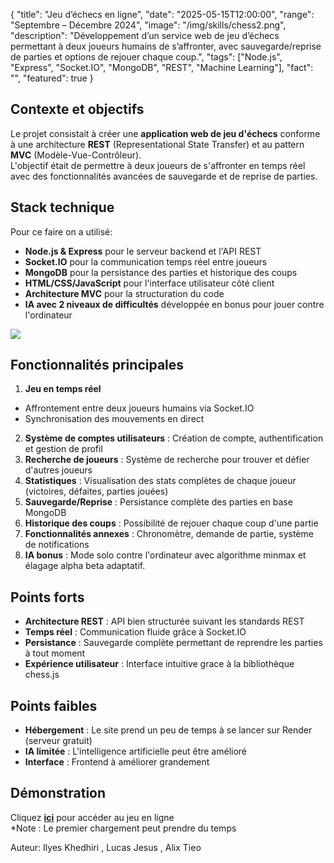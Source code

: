 {
  "title": "Jeu d’échecs en ligne",
  "date": "2025-05-15T12:00:00",
  "range": "Septembre – Décembre 2024",
  "image": "/img/skills/chess2.png",
  "description": "Développement d’un service web de jeu d’échecs permettant à deux joueurs humains de s’affronter, avec sauvegarde/reprise de parties et options de rejouer chaque coup.",
  "tags": ["Node.js", "Express", "Socket.IO", "MongoDB", "REST", "Machine Learning"],
  "fact": "",
  "featured": true
}

## Contexte et objectifs

Le projet consistait à créer une **application web de jeu d'échecs** conforme à une architecture **REST** (Representational State Transfer) et au pattern **MVC** (Modèle-Vue-Contrôleur). \
L'objectif était de permettre à deux joueurs de s'affronter en temps réel avec des fonctionnalités avancées de sauvegarde et de reprise de parties.

## Stack technique
Pour ce faire on a utilisé:

- **Node.js & Express** pour le serveur backend et l'API REST
- **Socket.IO** pour la communication temps réel entre joueurs  
- **MongoDB** pour la persistance des parties et historique des coups
- **HTML/CSS/JavaScript** pour l'interface utilisateur côté client
- **Architecture MVC** pour la structuration du code
- **IA avec 2 niveaux de difficultés** développée en bonus pour jouer contre l'ordinateur

![](/img/skills/echecs.png#floatrighte)

## Fonctionnalités principales

1. **Jeu en temps réel**  
  - Affrontement entre deux joueurs humains via Socket.IO
  - Synchronisation des mouvements en direct
2. **Système de comptes utilisateurs** : Création de compte, authentification et gestion de profil
3. **Recherche de joueurs** : Système de recherche pour trouver et défier d'autres joueurs
4. **Statistiques** : Visualisation des stats complètes de chaque joueur (victoires, défaites, parties jouées)
5. **Sauvegarde/Reprise** : Persistance complète des parties en base MongoDB
6. **Historique des coups** : Possibilité de rejouer chaque coup d'une partie
7. **Fonctionnalités annexes** : Chronomètre, demande de partie, système de notifications
8. **IA bonus** : Mode solo contre l'ordinateur avec algorithme minmax et élagage alpha beta adaptatif.

## Points forts

- **Architecture REST** : API bien structurée suivant les standards REST
- **Temps réel** : Communication fluide grâce à Socket.IO  
- **Persistance** : Sauvegarde complète permettant de reprendre les parties à tout moment
- **Expérience utilisateur** : Interface intuitive grace à la bibliothèque chess.js

## Points faibles
- **Hébergement** : Le site prend un peu de temps à se lancer sur Render (serveur gratuit)
- **IA limitée** : L'intelligence artificielle peut être amélioré 
- **Interface** : Frontend à améliorer grandement

## Démonstration

Cliquez **[ici](https://chessgame-dnw8.onrender.com/)** pour accéder au jeu en ligne\
*Note : Le premier chargement peut prendre du temps

Auteur: Ilyes Khedhiri , Lucas Jesus , Alix Tieo